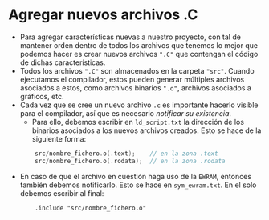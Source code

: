 # **Agregar nuevos archivos .C**

- Para agregar características nuevas a nuestro proyecto, con tal de mantener orden dentro de todos los archivos que tenemos lo mejor que podemos hacer es crear nuevos archivos ``".C"`` que contengan el código de dichas características.
- Todos los archivos ``".C"`` son almacenados en la carpeta ``"src"``. Cuando ejecutamos el compilador, estos pueden generar múltiples archivos asociados a estos, como archivos binarios ``".o"``, archivos asociados a gráficos, etc.
- Cada vez que se cree un nuevo archivo ``.c`` es importante hacerlo visible para el compilador, así que es necesario *notificar su existencia*.
    - Para ello, debemos escribir en `ld_script.txt` la dirección de los binarios asociados a los nuevos archivos creados. Esto se hace de la siguiente forma:
    ``` C
        src/nombre_fichero.o(.text);    // en la zona .text
        src/nombre_fichero.o(.rodata);  // en la zona .rodata
    ```
- En caso de que el archivo en cuestión haga uso de la `EWRAM`, entonces también debemos notificarlo. Esto se hace en `sym_ewram.txt`. En el solo debemos escribir al final: 
    ```
        .include "src/nombre_fichero.o"
    ```
